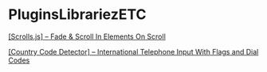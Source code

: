 # PluginsLibrariezETC

[[Scrolls.js] – Fade & Scroll In Elements On Scroll](https://github.com/Nihilnia/PluginsLibrariezETC/tree/main/Fade%20%26%20Scroll%20In%20Elements%20On%20Scroll%20%E2%80%93%20Scrolls.js)


[[Country Code Detector] – International Telephone Input With Flags and Dial Codes](https://github.com/Nihilnia/PluginsLibrariezETC/tree/main/International%20Telephone%20Input%20With%20Flags%20and%20Dial%20Codes)
